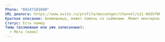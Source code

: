 ```yaml
---
Phone: "89247181600"
URL диалога: https://www.avito.ru/profile/messenger/channel/u2i-NddV7WU2NGiZj~o3Ex7idQ
Краткое описание: Анимешница, может помочь со съёмками. Может монтировать, озвучивать. Возможно, на неё надо будет выделить полтора часа, чтобы успеть и про неё поговорить, и про фильм
Статус: Есть номер
Темы (возможные или уже записанные):
  - Мета (кино)
---
```

